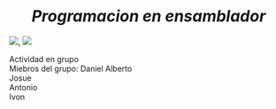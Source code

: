 <h1 align = "center" > <em> Programacion en ensamblador </em> </h1>
 <p align="left">
   <img src="https://img.shields.io/badge/STATUS-EN%20DESAROLLO-green">, <img src="https://img.shields.io/badge/Version-EN%20-1.0ed">
 </p>
Actividad en grupo <br>
Miebros del grupo:
Daniel Alberto <br>
Josue <br>
Antonio <br>
Ivon <br>

